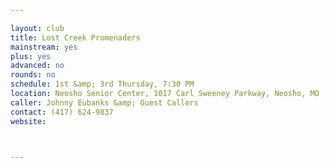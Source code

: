 ```yaml
---

layout: club
title: Lost Creek Promenaders
mainstream: yes
plus: yes
advanced: no
rounds: no
schedule: 1st &amp; 3rd Thursday, 7:30 PM
location: Neosho Senior Center, 1017 Carl Sweeney Parkway, Neosho, MO
caller: Johnny Eubanks &amp; Guest Callers
contact: (417) 624-9837
website: 



---
```


